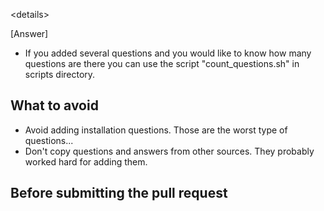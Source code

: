 

\<details>

[Answer]

* If you added several questions and you would like to know how many questions are there you can use the script "count_questions.sh" in scripts directory.

## What to avoid
* Avoid adding installation questions. Those are the worst type of questions...
* Don't copy questions and answers from other sources. They probably worked hard for adding them.

## Before submitting the pull request

